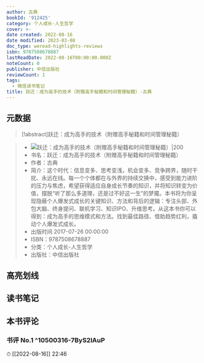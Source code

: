 ```yaml
---
author: 古典
bookId: '912425'
category: 个人成长-人生哲学
cover: >-
date created: 2022-08-16
date modified: 2023-03-08
doc_type: weread-highlights-reviews
isbn: 9787508678887
lastReadDate: 2022-08-16T00:00:00.000Z
noteCount: 0
publisher: 中信出版社
reviewCount: 1
tags:
  - 微信读书笔记
title: 跃迁：成为高手的技术（附赠高手秘籍和时间管理秘籍）-古典
---
```


## 元数据

>[!abstract]跃迁：成为高手的技术（附赠高手秘籍和时间管理秘籍）

> - ![跃迁：成为高手的技术（附赠高手秘籍和时间管理秘籍）|200](https://wfqqreader-1252317822.image.myqcloud.com/cover/425/912425/t7_912425.jpg)
> - 书名：跃迁：成为高手的技术（附赠高手秘籍和时间管理秘籍）
> - 作者：古典
> - 简介：这个时代：信息变多、思考变浅，机会变多、竞争跨界，随时干扰、永远在线。每一个个体都在与外界的持续交换中，感受到能力进阶的压力与焦虑，希望获得适应自身成长节奏的知识，并将知识转变为价值，摆脱“听了那么多道理，还是过不好这一生”的梦魇。本书将为你呈现隐蔽个人爆发式成长的关键知识、方法和背后的逻辑：专注头部、外包大脑、终身提问、联机学习、知识IPO、升维思考。从这本书你可以得到：成为高手的思维模式和方法。找到最佳路径、借助趋势红利，撬动个人爆发式成长。
> - 出版时间 2017-07-26 00:00:00
> - ISBN：9787508678887
> - 分类：个人成长-人生哲学
> - 出版社：中信出版社

## 高亮划线

## 读书笔记

## 本书评论

### 书评 No.1 ^10500316-7ByS2lAuP

⏱ [[2022-08-16]] 22:46
